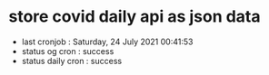 # store covid daily api as json data

- last cronjob : Saturday, 24 July 2021 00:41:53
- status og cron : success
- status daily cron : success
      
      